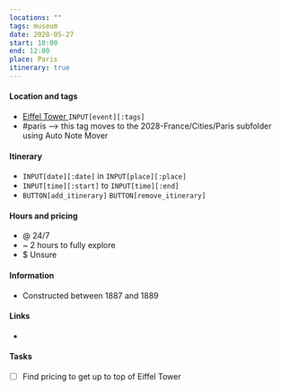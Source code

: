 ```yaml
---
locations: ""
tags: museum
date: 2028-05-27
start: 10:00
end: 12:00
place: Paris
itinerary: true
---
```


#### Location and tags
- [Eiffel Tower ](geo:48.8582599,2.2945006) `INPUT[event][:tags]` 
- #paris   --> this tag moves to the 2028-France/Cities/Paris subfolder using Auto Note Mover 

#### Itinerary
- `INPUT[date][:date]` in `INPUT[place][:place]`
- `INPUT[time][:start]` to `INPUT[time][:end]` 
- `BUTTON[add_itinerary]`  `BUTTON[remove_itinerary]`

#### Hours and pricing
- @ 24/7
- ~ 2 hours to fully explore
- $ Unsure

#### Information
- Constructed between 1887 and 1889
#### Links
- 
#### Tasks
- [ ] Find pricing to get up to top of Eiffel Tower